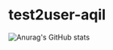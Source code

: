 # test2user-aqil

![Anurag's GitHub stats](https://github-readme-stats.vercel.app/api?username=test2user-aqil&show_icons=true&theme=synthwave)
<!--[![Readme Card](https://github-readme-stats.vercel.app/api/pin/?username=test2user-aqil&repo=Design0&theme=synthwave)](https://github.com/test2user-aqil/Design0)-->

